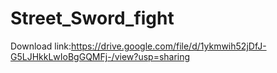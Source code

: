 # Street_Sword_fight
 Download link:https://drive.google.com/file/d/1ykmwih52jDfJ-G5LJHkkLwIoBgGQMFj-/view?usp=sharing
